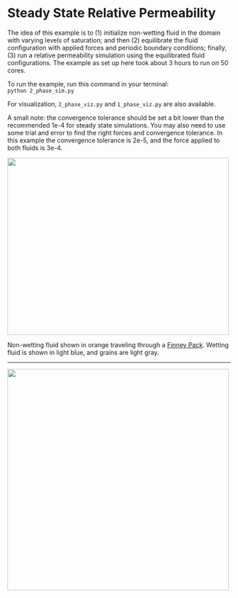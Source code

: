 # Steady State Relative Permeability
The idea of this example is to (1) initialize non-wetting fluid in the domain with varying levels of saturation; and then (2) equilibrate the fluid configuration with applied forces and periodic boundary conditions; finally, (3) run a relative permeability simulation using the equilibrated fluid configurations. The example as set up here took about 3 hours to run on 50 cores.

To run the example, run this command in your terminal:\
```python 2_phase_sim.py```

For visualization, ```2_phase_viz.py``` and ```1_phase_viz.py``` are also available.

A small note: the convergence tolerance should be set a bit lower than the recommended 1e-4 for steady state simulations. You may also need to use some trial and error to find the right forces and convergence tolerance. In this example the convergence tolerance is 2e-5, and the force applied to both fluids is 3e-4.

<img src=./finney_pack_lbm_animation.gif width="500" height="400">

Non-wetting fluid shown in orange traveling through a [Finney Pack](https://www.digitalrocksportal.org/projects/47). Wetting fluid is shown in light blue, and grains are light gray.

----------------------------------------------------------------------------

<img src=./relperm_curve.png width="500">
